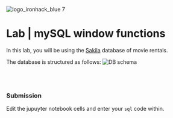 ![logo_ironhack_blue 7](https://user-images.githubusercontent.com/23629340/40541063-a07a0a8a-601a-11e8-91b5-2f13e4e6b441.png)

# Lab | mySQL window functions

In this lab, you will be using the [Sakila](https://dev.mysql.com/doc/sakila/en/) database of movie rentals.

The database is structured as follows:
![DB schema](https://education-team-2020.s3-eu-west-1.amazonaws.com/data-analytics/database-sakila-schema.png)

<br><br>

### Submission

Edit the jupuyter notebook cells and enter your `sql` code within.

